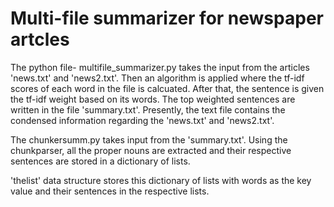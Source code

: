 # Multi-file summarizer for newspaper artcles

The python file- multifile_summarizer.py takes the input from the articles 'news.txt' and 'news2.txt'. Then an algorithm is applied where the tf-idf scores of each word in the file is calcuated. After that, the sentence is given the tf-idf weight based on its words. The top weighted sentences are written in the file 'summary.txt'. Presently, the text file contains the condensed information regarding the 'news.txt' and 'news2.txt'.

The chunkersumm.py takes input from the 'summary.txt'. Using the chunkparser, all the proper nouns are extracted and their respective sentences are stored in a dictionary of lists.

 'thelist' data structure stores this dictionary of lists with words as the key value and their sentences in the respective lists. 

